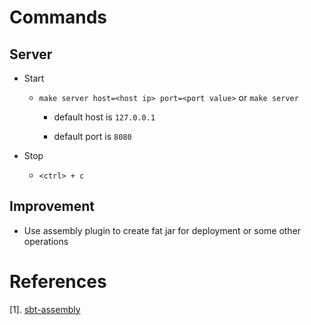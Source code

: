 # Commands

## Server

  * Start

      * `make server host=<host ip> port=<port value>`  or `make server`

          * default host is `127.0.0.1`

          * default port is `8080`

  * Stop

      * `<ctrl> + c`

## Improvement

  * Use assembly plugin to create fat jar for deployment or some other operations

# References

  [1]. [sbt-assembly](https://github.com/sbt/sbt-assembly)
